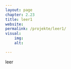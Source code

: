 ```yaml
---
layout: page
chapter: 2.23
title: leer1
website: 
permalink: /projekte/leer1/
visual:
    img: 
    alt: 

---
```


leer


